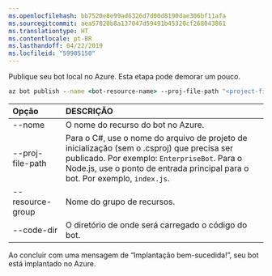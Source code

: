 ```yaml
---
ms.openlocfilehash: bb7520e8e99ad6326d7d00d8190dae306bf11afa
ms.sourcegitcommit: aea57820b8a137047d59491b45320cf268043861
ms.translationtype: HT
ms.contentlocale: pt-BR
ms.lasthandoff: 04/22/2019
ms.locfileid: "59905150"
---
```

Publique seu bot local no Azure. Esta etapa pode demorar um pouco.

```cmd
az bot publish --name <bot-resource-name> --proj-file-path "<project-file-name>" --resource-group <resource-group-name> --code-dir <directory-path> --verbose --version v4
```

| Opção | DESCRIÇÃO |
|:---|:---|
| --nome | O nome do recurso do bot no Azure. |
| --proj-file-path | Para o C#, use o nome do arquivo de projeto de inicialização (sem o .csproj) que precisa ser publicado. Por exemplo: `EnterpriseBot`. Para o Node.js, use o ponto de entrada principal para o bot. Por exemplo, `index.js`. |
| --resource-group | Nome do grupo de recursos. |
| --code-dir | O diretório de onde será carregado o código do bot. |

Ao concluir com uma mensagem de “Implantação bem-sucedida!”, seu bot está implantado no Azure.
